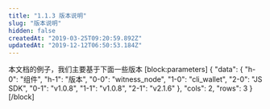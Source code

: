 ```yaml
---
title: "1.1.3 版本说明"
slug: "版本说明"
hidden: false
createdAt: "2019-03-25T09:20:59.892Z"
updatedAt: "2019-12-12T06:50:53.184Z"
---
```

本文档的例子，我们主要基于下面一些版本
[block:parameters]
{
  "data": {
    "h-0": "组件",
    "h-1": "版本",
    "0-0": "witness_node",
    "1-0": "cli_wallet",
    "2-0": "JS SDK",
    "0-1": "v1.0.8",
    "1-1": "v1.0.8",
    "2-1": "v2.1.6"
  },
  "cols": 2,
  "rows": 3
}
[/block]